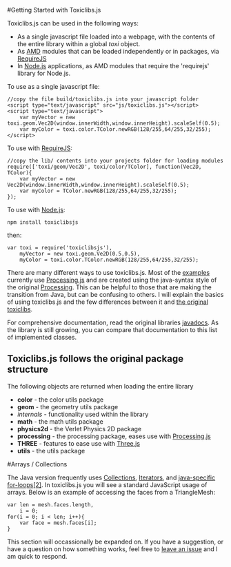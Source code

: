 #Getting Started with Toxiclibs.js

Toxiclibs.js can be used in the following ways:

*	As a single javascript file loaded into a webpage, with the contents of the entire library within a global *toxi* object.
*	As [AMD](https://github.com/amdjs/amdjs-api/wiki/AMD) modules that can be loaded independently or in packages, via [RequireJS](http://requirejs.org)
*	In [Node.js](http://nodejs.org) applications, as AMD modules that require the 'requirejs' library for Node.js.

To use as a single javascript file:

	//copy the file build/toxiclibs.js into your javascript folder
	<script type="text/javascript" src="js/toxiclibs.js"></script>
	<script type="text/javascript">
		var myVector = new toxi.geom.Vec2D(window.innerWidth,window.innerHeight).scaleSelf(0.5);
		var myColor = toxi.color.TColor.newRGB(128/255,64/255,32/255);
	</script>
To use with [RequireJS](http://requirejs.org):

	//copy the lib/ contents into your projects folder for loading modules
	require(['toxi/geom/Vec2D', toxi/color/TColor], function(Vec2D, TColor){
		var myVector = new Vec2D(window.innerWidth,window.innerHeight).scaleSelf(0.5);
		var myColor = TColor.newRGB(128/255,64/255,32/255);
	});
To use with [Node.js](http://nodejs.org):

	npm install toxiclibsjs
then:

	var	toxi = require('toxiclibsjs'),
		myVector = new toxi.geom.Ve2D(0.5,0.5),
		myColor = toxi.color.TColor.newRGB(128/255,64/255,32/255);

There are many different ways to use toxiclibs.js. Most of the [examples](http://haptic-data.com/toxiclibsjs/#examples) currently use [Processing.js](http://processingjs.org) and are created using the java-syntax style of the original [Processing](http://processing.org). This can be helpful to those that are making the transition from Java, but can be confusing to others. I will explain the basics of using toxiclibs.js and the few differences between it and [the original toxiclibs](http://toxiclibs.org). 

For comprehensive documentation, read the original libraries [javadocs](http://toxiclibs.org/javadocs/). As the library is still growing, you can compare that documentation to this list of implemented classes.


## Toxiclibs.js follows the original package structure
The following objects are returned when loading the entire library


* **color** - the color utils package
* **geom** - the geometry utils package
* *internals* - functionality used within the library
* **math** - the math utils package
* **physics2d** - the Verlet Physics 2D package
* **processing** - the processing package, eases use with [Processing.js](http://processingjs.org)
* **THREE** - features to ease use with [Three.js](http://github.com/mrdoob/three.js)
* **utils** - the utils package



#Arrays / Collections

The Java version frequently uses [Collections](http://docs.oracle.com/javase/tutorial/collections/), [Iterators](http://docs.oracle.com/javase/1.4.2/docs/api/java/util/Iterator.html), and [java-specific for-loops](http://stackoverflow.com/questions/8681593/does-javascript-have-an-enhanced-for-loop-syntax-similar-to-javas)[[2]](http://blogs.oracle.com/sundararajan/entry/java_javascript_and_jython). In toxiclibs.js you will see a standard JavaScript usage of arrays. Below is an example of accessing the faces from a TriangleMesh:

	var len = mesh.faces.length,
		i = 0;
	for(i = 0; i < len; i++){
		var face = mesh.faces[i];
	}

This section will occassionally be expanded on. If you have a suggestion, or have a question on how something works, feel free to [leave an issue](https://github.com/hapticdata/toxiclibsjs/issues) and I am quick to respond.